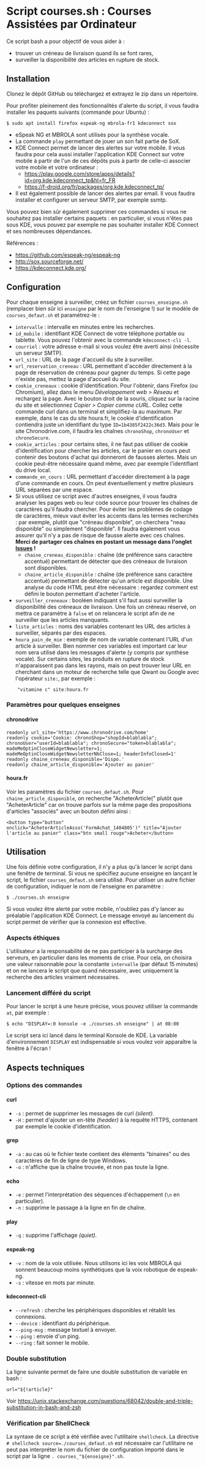 # Script courses.sh : Courses Assistées par Ordinateur

Ce script bash a pour objectif de vous aider à :

* trouver un créneau de livraison quand ils se font rares,
* surveiller la disponibilité des articles en rupture de stock.

## Installation

Clonez le dépôt GitHub ou téléchargez et extrayez le zip dans un répertoire.

Pour profiter pleinement des fonctionnalités d'alerte du script, il vous faudra installer les paquets suivants (commande pour Ubuntu) :

```
$ sudo apt install firefox espeak-ng mbrola-fr1 kdeconnect sox
```

* eSpeak NG et MBROLA sont utilisés pour la synthèse vocale.
* La commande `play` permettant de jouer un son fait partie de SoX.
* KDE Connect permet de lancer des alertes sur votre mobile. Il vous faudra pour cela aussi installer l'application KDE Connect sur votre mobile à partir de l'un de ces dépôts  puis à partir de celle-ci associer votre mobile et votre ordinateur :
    * https://play.google.com/store/apps/details?id=org.kde.kdeconnect_tp&hl=fr_FR
    * https://f-droid.org/fr/packages/org.kde.kdeconnect_tp/
* Il est également possible de lancer des alertes par email. Il vous faudra installer et configurer un serveur SMTP, par exemple ssmtp.

Vous pouvez bien sûr également supprimer ces commandes si vous ne souhaitez pas installer certains paquets : en particulier, si vous n'êtes pas sous KDE, vous pouvez par exemple ne pas souhaiter installer KDE Connect et ses nombreuses dépendances.

Références :

* https://github.com/espeak-ng/espeak-ng
* http://sox.sourceforge.net/
* https://kdeconnect.kde.org/


## Configuration

Pour chaque enseigne à surveiller, créez un fichier `courses_enseigne.sh` (remplacer bien sûr ici `enseigne` par le nom de l'enseigne !) sur le modèle de `courses_defaut.sh` et paramétrez-le :

* `intervalle` : intervalle en minutes entre les recherches.
* `id_mobile` : identifiant KDE Connect de votre téléphone portable ou tablette. Vous pouvez l'obtenir avec la commande `kdeconnect-cli -l`.
* `courriel` : votre adresse e-mail si vous voulez être averti ainsi (nécessite un serveur SMTP).
* `url_site` : URL de la page d'accueil du site à surveiller.
* `url_reservation_creneau` : URL permettant d'accéder directement à la page de réservation de créneau pour gagner du temps. Si cette page n'existe pas, mettez la page d'accueil du site.
* `cookie_creneaux` : cookie d'identification. Pour l'obtenir, dans Firefox (ou Chromium), allez dans le menu *Développement web > Réseau* et rechargez la page. Avec le bouton droit de la souris, cliquez sur la racine du site et sélectionnez *Copier > Copier comme cURL.* Collez cette commande curl dans un terminal et simplifiez-la au maximum. Par exemple, dans le cas du site houra.fr, le cookie d'identification contiendra juste un identifiant du type `ID=1b4385f2422c36d3`. Mais pour le site Chronodrive.com, il faudra les chaînes `chronoShop`, `chronoUser` et `chronoSecure`.
* `cookie_articles` : pour certains sites, il ne faut pas utiliser de cookie d'identification pour chercher les articles, car le panier en cours peut contenir des boutons d'achat qui donneront de fausses alertes. Mais un cookie peut-être nécessaire quand même, avec par exemple l'identifiant du drive local.
* `commande_en_cours` : URL permettant d'accéder directement à la page d'une commande en cours. On peut éventuellement y mettre plusieurs URL séparées par une espace.
* Si vous utilisez ce script avec d'autres enseignes, il vous faudra analyser les pages web ou leur code source pour trouver les chaînes de caractères qu'il faudra chercher. Pour éviter les problèmes de codage de caractères, mieux vaut éviter les accents dans les termes recherchés : par exemple, plutôt que "créneau disponible", on cherchera "neau disponible" ou simplement "disponible". Il faudra également vous assurer qu'il n'y a pas de risque de fausse alerte avec ces chaînes. **Merci de partager ces chaînes en postant un message dans l'onglet [Issues](https://github.com/vmagnin/courses/issues) !**
    * `chaine_creneau_disponible` : chaîne (de préférence sans caractère accentué) permettant de détecter que des créneaux de livraison sont disponibles.
    * `chaine_article_disponible` : chaîne  (de préférence sans caractère accentué) permettant de détecter qu'un article est disponible. Une analyse du code HTML peut être nécessaire : regardez comment est défini le bouton permettant d'acheter l'article.
* `surveiller_creneaux` : booléen indiquant s'il faut aussi surveiller la disponibilité des créneaux de livraison. Une fois un créneau réservé, on mettra ce paramètre à `false` et on relancera le script afin de ne surveiller que les articles manquants.
* `liste_articles` : noms des variables contenant les URL des articles à surveiller, séparés par des espaces.
* `houra_pain_de_mie` : exemple de nom de variable contenant l'URL d'un article à surveiller. Bien nommer ces variables est important car leur nom sera utilisé dans les messages d'alerte (y compris par synthèse vocale). Sur certains sites, les produits en rupture de stock n'apparaissent pas dans les rayons, mais on peut trouver leur URL en cherchant dans un moteur de recherche telle que Qwant ou Google avec l'opérateur 
`site:`, par exemple :

```
    "vitamine c" site:houra.fr
```

### Paramètres pour quelques enseignes

#### chronodrive

```
readonly url_site='https://www.chronodrive.com/home'
readonly cookie='Cookie: chronoShop="shopId=blablabla"; chronoUser="userId=blablabla"; chronoSecure="token=blablabla"; madeMeOptinCloseWidgetNewsletter=1; madeMeOptinCloseWidgetNewsletterNbClose=1; headerInfoClosed=1'
readonly chaine_creneau_disponible='Dispo.'
readonly chaine_article_disponible='Ajouter au panier'
```

#### houra.fr

Voir les paramètres du fichier `courses_defaut.sh`. Pour `chaine_article_disponible`, on recherche "AcheterArticle(" plutôt que "AcheterArticle" car on trouve parfois sur la même page des propositions d'articles "associés" avec un bouton défini ainsi :

```
<button type="button" onclick="AcheterArticleAsso('FormAchat_1404805')" title="Ajouter l'article au panier" class="btn small rouge">Acheter</button>
```


## Utilisation

Une fois définie votre configuration, il n'y a plus qu'à lancer le script dans une fenêtre de terminal.
Si vous ne spécifiez aucune enseigne en lançant le script, le fichier `courses_defaut.sh` sera utilisé. Pour utiliser un autre fichier de configuration, indiquer le nom de l'enseigne en paramètre :

```
$ ./courses.sh enseigne
```

Si vous voulez être alerté par votre mobile, n'oubliez pas d'y lancer au préalable l'application KDE Connect. Le message envoyé au lancement du script permet de vérifier que la connexion est effective.

### Aspects éthiques

L'utilisateur a la responsabilité de ne pas participer à la surcharge des serveurs, en particulier dans les moments de crise. Pour cela, on choisira une valeur raisonnable pour la constante `intervalle` (par défaut 15 minutes) et on ne lancera le script que quand nécessaire, avec uniquement la recherche des articles vraiment nécessaires.

### Lancement différé du script

Pour lancer le script à une heure précise, vous pouvez utiliser la commande `at`, par exemple :

```
$ echo "DISPLAY=:0 konsole -e ./courses.sh enseigne" | at 08:00
```
Le script sera ici lancé dans le terminal Konsole de KDE. La variable d'environnement `DISPLAY` est indispensable si vous voulez voir apparaître la fenêtre à l'écran !


## Aspects techniques

### Options des commandes

#### curl

* `-s` : permet de supprimer les messages de curl *(silent).*
* `-H` : permet d'ajouter un en-tête *(header)* à la requête HTTPS, contenant par exemple le cookie d'identification.

#### grep

* `-a` : au cas où le fichier texte contient des éléments "binaires" ou des caractères de fin de ligne de type Windows.
* `-o` : n'affiche que la chaîne trouvée, et non pas toute la ligne.

#### echo

* `-e` : permet l'interprétation des séquences d'échappement (`\n` en particulier).
* `-n` : supprime le passage à la ligne en fin de chaîne.

#### play

* `-q` : supprime l'affichage *(quiet).*

#### espeak-ng

* `-v` : nom de la voix utilisée. Nous utilisons ici les voix MBROLA qui sonnent beaucoup moins synthétiques que la voix robotique de espeak-ng.
* `-s` : vitesse en mots par minute.

#### kdeconnect-cli

* `--refresh` : cherche les périphériques disponibles et rétablit les connexions.
* `--device` : identifiant du périphérique.
* `--ping-msg` : message textuel à envoyer.
* `--ping` : envoie d'un ping.
* `--ring` : fait sonner le mobile.

### Double substitution

La ligne suivante permet de faire une double substitution de variable en bash :

```
url="${!article}"
```

Voir https://unix.stackexchange.com/questions/68042/double-and-triple-substitution-in-bash-and-zsh

### Vérification par ShellCheck

La syntaxe de ce script a été vérifiée avec l'utilitaire `shellcheck`. La directive `# shellcheck source=./courses_defaut.sh` est nécessaire car l'utilitaire ne peut pas interpréter le nom du fichier de configuration importé dans le script par la ligne `. courses_"${enseigne}".sh`.
